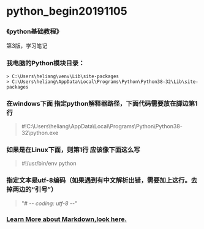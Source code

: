 # python_begin20191105

### 《python基础教程》

第3版，学习笔记

### 我电脑的Python模块目录：

```
> C:\Users\heliang\venv\Lib\site-packages
> C:\Users\heliang\AppData\Local\Programs\Python\Python38-32\Lib\site-packages
```


### 在windows下面 指定python解释器路径，下面代码需要放在脚边第1行

> #!C:\Users\heliang\AppData\Local\Programs\Python\Python38-32\python.exe

### 如果是在Linux下面，则第1行 应该像下面这么写

> #!/usr/bin/env python

### 指定文本是utf-8编码（如果遇到有中文解析出错，需要加上这行。去掉两边的“引号”）

>   "# -*- coding: utf-8 -*-"         

### [Learn More about Markdown,look here.](https://guides.github.com/features/mastering-markdown/)
